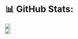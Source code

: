 
# 📊 GitHub Stats:
![](https://github-readme-stats.vercel.app/api?username=utkarshbhatt6&theme=radical&hide_border=false&include_all_commits=true&count_private=true)<br/>
![](https://github-readme-streak-stats.herokuapp.com/?user=utkarshbhatt6&theme=radical&hide_border=false)<br/>



<!-- Proudly created with GPRM ( https://gprm.itsvg.in ) -->
